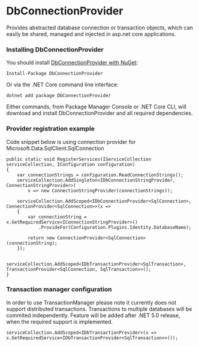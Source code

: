 DbConnectionProvider
=====================

Provides abstracted database connection or transaction objects, which can easily be shared, managed and injected in asp.net core applications.

### Installing DbConnectionProvider

You should install [DbConnectionProvider with NuGet](https://www.nuget.org/packages/DbConnectionProvider):

    Install-Package DbConnectionProvider
    
Or via the .NET Core command line interface:

    dotnet add package DbConnectionProvider

Either commands, from Package Manager Console or .NET Core CLI, will download and install DbConnectionProvider and all required dependencies.


### Provider registration example

Code snippet below is using connection provider for Microsoft.Data.SqlClient.SqlConnection

    public static void RegisterServices(IServiceCollection serviceCollection, IConfiguration configuration)
    {
        var connectionStrings = configuration.ReadConnectionStrings();
        serviceCollection.AddSingleton<IDbConnectionStringProvider, ConnectionStringProvider>(
            x => new ConnectionStringProvider(connectionStrings));
        
        serviceCollection.AddScoped<IDbConnectionProvider<SqlConnection>, ConnectionProvider<SqlConnection>>(x => 
        {
            var connectionString = x.GetRequiredService<IConnectionStringProvider>()
                .ProvideFor(Configuration.Plugins.Identity.DatabaseName);

            return new ConnectionProvider<SqlConnection>(connectionString);
        });

        serviceCollection.AddScoped<IDbTransactionProvider<SqlTransaction>, TransactionProvider<SqlConnection, SqlTransaction>>();
    }


### Transaction manager configuration

In order to use TransactionManager please note it currently does not support distributed transactions. Transactions to multiple databases  will be commited independently. Feature will be added after .NET 5.0 release, when the required support is implemented.

    serviceCollection.AddScoped<IDbTransactionProvider>(x => x.GetRequiredService<IDbTransactionProvider<SqlTransaction>>());





